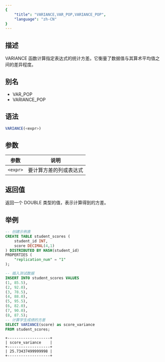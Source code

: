 ```yaml
---
{
    "title": "VARIANCE,VAR_POP,VARIANCE_POP",
    "language": "zh-CN"
}
---
```


## 描述

VARIANCE 函数计算指定表达式的统计方差。它衡量了数据值与其算术平均值之间的差异程度。

## 别名

- VAR_POP
- VARIANCE_POP

## 语法

```sql
VARIANCE(<expr>)
```

## 参数
| 参数 | 说明 |
| -- | -- |
| `<expr>` | 要计算方差的列或表达式 |

## 返回值
返回一个 DOUBLE 类型的值，表示计算得到的方差。

## 举例
```sql
-- 创建示例表
CREATE TABLE student_scores (
    student_id INT,
    score DECIMAL(4,1)
) DISTRIBUTED BY HASH(student_id)
PROPERTIES (
    "replication_num" = "1"
);

-- 插入测试数据
INSERT INTO student_scores VALUES
(1, 85.5),
(2, 92.0),
(3, 78.5),
(4, 88.0),
(5, 95.5),
(6, 82.0),
(7, 90.0),
(8, 87.5);
-- 计算学生成绩的方差
SELECT VARIANCE(score) as score_variance
FROM student_scores;
```

```text
+-------------------+
| score_variance    |
+-------------------+
| 25.73437499999998 |
+-------------------+
```